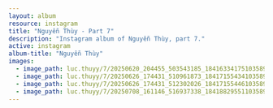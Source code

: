 ```yaml
---
layout: album
resource: instagram
title: "Nguyễn Thùy - Part 7"
description: "Instagram album of Nguyễn Thùy, part 7."
active: instagram
album-title: "Nguyễn Thùy"
images:
  - image_path: luc.thuyy/7/20250620_204455_503543185_18416334175103589_945755785978546179_n.jpg
  - image_path: luc.thuyy/7/20250626_174431_510961873_18417155434103589_8993905714947168945_n.jpg
  - image_path: luc.thuyy/7/20250626_174431_512302026_18417155446103589_3705574708027916483_n.jpg
  - image_path: luc.thuyy/7/20250708_161146_516937338_18418829551103589_2615047648855149806_n.jpg
---
```

